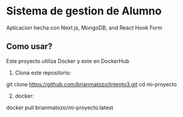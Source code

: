 # Sistema de gestion de Alumno

Aplicacion hecha con Next.js, MongoDB, and React Hook Form

## Como usar?

Este proyecto utiliza Docker y este en DockerHub

1. Clona este repositorio:

git clone https://github.com/brianmatozo/Intento3.git
cd mi-proyecto


2. docker:

docker pull brianmatozo/mi-proyecto:latest
<!-- ## Technologies used

This example uses the following technologies:

* Next.js as the React framework
* next-auth for authentication
* Mongoose as the database adapter
* MongoDB as the database
* TypeScript as the programming language 
* Zod for form validations
* Chakra UI as the component library -->
<!-- 
## What is this example showing?

This example is showing how to use next-auth with mongoose as the database adapter to store users and sessions. It also shows how to use the built-in `Credentials` provider to allow users to sign in with their email and password.

The example also includes a simple protected page at `/protected` that only allows authenticated users to access it.

## License

This project is licensed under the MIT License. See the [LICENSE](LICENSE) file for details. -->
